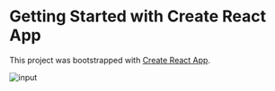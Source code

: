 # Getting Started with Create React App

This project was bootstrapped with [Create React App](https://github.com/facebook/create-react-app).

![input](https://user-images.githubusercontent.com/46767604/165200637-40da1317-1a86-4af4-8188-e6d5f661d27d.gif)


